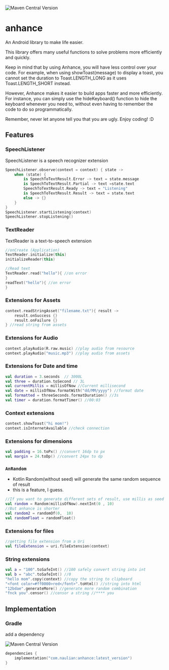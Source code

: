 ![Maven Central Version](https://img.shields.io/maven-central/v/com.naulian/anhance?versionPrefix=2026.06.02&style=for-the-badge&label=Maven)


# anhance 

An Android library to make life easier. 

This library offers many useful functions to solve problems more efficiently and quickly.

Keep in mind that by using Anhance, you will have less control over your code. For example, when using showToast(message) to display a toast, you cannot set the duration to Toast.LENGTH_LONG as it uses Toast.LENGTH_SHORT instead.

However, Anhance makes it easier to build apps faster and more efficiently. For instance, you can simply use the hideKeyboard() function to hide the keyboard whenever you need to, without even having to remember the code to do so programmatically.

Remember, never let anyone tell you that you are ugly. Enjoy coding! :D

## Features

### SpeechListener
SpeechListener is a speech recognizer extension
```kotlin
SpeechListener.observe(context = context) { state ->
    when (state) {
        is SpeechToTextResult.Error -> text = state.message
        is SpeechToTextResult.Partial -> text =state.text
        SpeechToTextResult.Ready -> text = "Listening"
        is SpeechToTextResult.Result -> text = state.text
        else -> {}
    }
}
SpeechListener.startListening(context)
SpeechListener.stopListening()
```

### TextReader
TextReader is a text-to-speech extension
```kotlin
//onCreate (Application)
TextReader.initialize(this)
initializeReader(this)

//Read text
TextReader.read("hello"){ //on error 
}
readText("hello"){ //on error 
}
```

### Extensions for Assets

```kotlin
context.readStringAsset("filename.txt"){ result ->
    result.onSuccess {}
    result.onFailure {}
} //read string from assets
```

### Extensions for Audio

```kotlin
context.playAudio(R.raw.music) //play audio from resource
context.playAudio("music.mp3") //play audio from assets
```

### Extensions for Date and time
```kotlin
val duration = 3.seconds  // 3000L
val three = duration.toSecond // 3L
val currentMillis = millisOfNow //Current millisecond
val date = millisOfNow.formatWith("dd/MM/yyyy") //format date
val formatted = threeSeconds.formatDuration() //3s
val timer = duration.formatTimer() //00:03

```

### Context extensions
```kotlin
context.showToast("hi mom!")
context.isInternetAvailable //check connection
```

### Extensions for dimensions
```kotlin
val padding = 16.toPx() //convert 16dp to px
val margin = 24.toDp() //convert 24px to dp
```


### `AnRandom` 
- Kotlin Random(without seed) will generate the same random sequence of result
- this is a feature, I guess.
```kotlin
//If you want to generate different sets of result, use millis as seed
val random = Random(millisOfNow).nextInt(0 , 10)
//But anhance is shorter
val random2 = randomOf(0,  10)
val randomFloat = randomFloat()
```

### Extensions for files
```kotlin
//getting file extension from a Uri
val fileExtension = uri.fileExtension(context)
```

### String extensions
```kotlin
val a = "100".toSafeInt() //100 safely convert string into int
val b = "abc".toSafeInt() //0
"hello mom".copy(context) //copy the string to clipboard
"<font color=#ff0000>red</font>".toHtml() //string into html
"12bdae".generateMore() //generate more random combination
"fnck you".censor() //censor a string //**** you
```


## Implementation
### Gradle

add a dependency 

![Maven Central Version](https://img.shields.io/maven-central/v/com.naulian/anhance?versionPrefix=2025.1.0&style=for-the-badge&label=Maven)
```kotlin
dependencies {
    implementation("com.naulian:anhance:latest_version")
}
```
